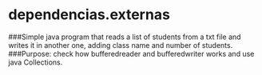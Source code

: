 # dependencias.externas
###Simple java program that reads a list of students from a txt file and writes it in another one, adding class name and number of students. 
###Purpose: check how bufferedreader and bufferedwriter works and use java Collections.
